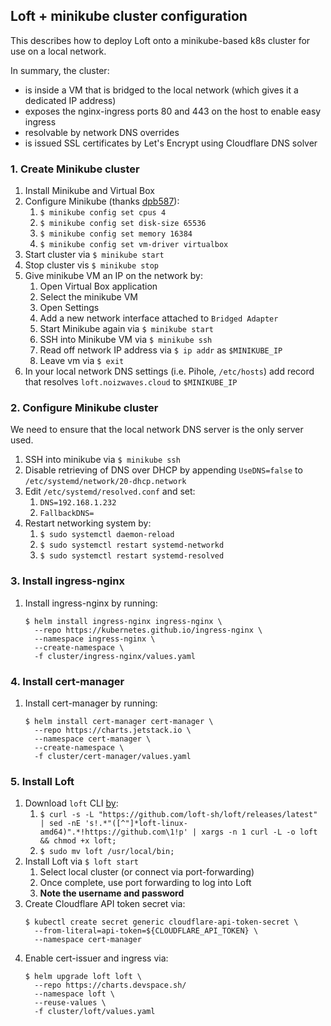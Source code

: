 ## Loft + minikube cluster configuration

This describes how to deploy Loft onto a minikube-based k8s cluster for use on a local network.

In summary, the cluster:
-   is inside a VM that is bridged to the local network (which gives it a dedicated IP address)
-   exposes the nginx-ingress ports 80 and 443 on the host to enable easy ingress
-   resolvable by network DNS overrides
-   is issued SSL certificates by Let's Encrypt using Cloudflare DNS solver

### 1. Create Minikube cluster

1.  Install Minikube and Virtual Box
1.  Configure Minikube (thanks [dpb587](https://dpb587.me/post/2020/04/11/minikube-and-bridged-networking/)):
    1.  `$ minikube config set cpus 4`
    1.  `$ minikube config set disk-size 65536`
    1.  `$ minikube config set memory 16384`
    1.  `$ minikube config set vm-driver virtualbox`
1.  Start cluster via `$ minikube start`
1.  Stop cluster vis `$ minikube stop`
1.  Give minikube VM an IP on the network by:
    1.   Open Virtual Box application
    1.   Select the minikube VM
    1.   Open Settings
    1.   Add a new network interface attached to `Bridged Adapter`
    1.   Start Minikube again via `$ minikube start`
    1.   SSH into Minikube VM via `$ minikube ssh`
    1.   Read off network IP address via `$ ip addr` as `$MINIKUBE_IP`
    1.   Leave vm via `$ exit`
1.  In your local network DNS settings (i.e. Pihole, `/etc/hosts`) add record that resolves `loft.noizwaves.cloud` to `$MINIKUBE_IP`

### 2. Configure Minikube cluster

We need to ensure that the local network DNS server is the only server used.

1.  SSH into minikube via `$ minikube ssh`
1.  Disable retrieving of DNS over DHCP by appending `UseDNS=false` to `/etc/systemd/network/20-dhcp.network`
1.  Edit `/etc/systemd/resolved.conf` and set:
    1.  `DNS=192.168.1.232`
    1.  `FallbackDNS=`
1.  Restart networking system by:
    1.  `$ sudo systemctl daemon-reload`
    1.  `$ sudo systemctl restart systemd-networkd`
    1.  `$ sudo systemctl restart systemd-resolved`

### 3. Install ingress-nginx

1.  Install ingress-nginx by running:
    ```
    $ helm install ingress-nginx ingress-nginx \
      --repo https://kubernetes.github.io/ingress-nginx \
      --namespace ingress-nginx \
      --create-namespace \
      -f cluster/ingress-nginx/values.yaml
    ```

### 4. Install cert-manager

1.  Install cert-manager by running:
    ```
    $ helm install cert-manager cert-manager \
      --repo https://charts.jetstack.io \
      --namespace cert-manager \
      --create-namespace \
      -f cluster/cert-manager/values.yaml
    ```

### 5. Install Loft

1.  Download `loft` CLI [by](https://loft.sh/docs/quickstart#1-download-loft-cli):
    1.  `$ curl -s -L "https://github.com/loft-sh/loft/releases/latest" | sed -nE 's!.*"([^"]*loft-linux-amd64)".*!https://github.com\1!p' | xargs -n 1 curl -L -o loft && chmod +x loft;`
    1.  `$ sudo mv loft /usr/local/bin;`
1.  Install Loft via `$ loft start`
    1.  Select local cluster (or connect via port-forwarding)
    1.  Once complete, use port forwarding to log into Loft
    1.  **Note the username and password**
1.  Create Cloudflare API token secret via:
    ```
    $ kubectl create secret generic cloudflare-api-token-secret \
      --from-literal=api-token=${CLOUDFLARE_API_TOKEN} \
      --namespace cert-manager
    ```
1.  Enable cert-issuer and ingress via:
    ```
    $ helm upgrade loft loft \
      --repo https://charts.devspace.sh/
      --namespace loft \
      --reuse-values \
      -f cluster/loft/values.yaml
    ```
